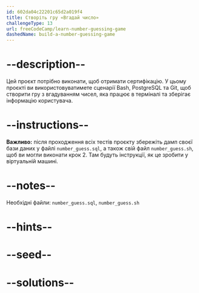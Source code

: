 ```yaml
---
id: 602da04c22201c65d2a019f4
title: Створіть гру «Вгадай число»
challengeType: 13
url: freeCodeCamp/learn-number-guessing-game
dashedName: build-a-number-guessing-game
---
```


# --description--

Цей проєкт потрібно виконати, щоб отримати сертифікацію. У цьому проєкті ви використовуватимете сценарії Bash, PostgreSQL та Git, щоб створити гру з вгадуванням чисел, яка працює в терміналі та зберігає інформацію користувача.

# --instructions--

**Важливо:** після проходження всіх тестів проєкту збережіть дамп своєї бази даних у файлі `number_guess.sql`, а також свій файл `number_guess.sh`, щоб ви могли виконати крок 2. Там будуть інструкції, як це зробити у віртуальній машині.

# --notes--

Необхідні файли: `number_guess.sql`, `number_guess.sh`

# --hints--

# --seed--

# --solutions--
